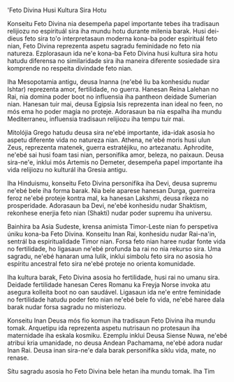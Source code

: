 'Feto Divina Husi Kultura Sira Hotu

Konseitu Feto Divina nia desempeña papel importante tebes iha tradisaun relijiozu no espirituál sira iha mundu hotu durante milenia barak. Husi dei-dieus feto sira to'o interpretasaun moderna kona-ba poder espirituál feto nian, Feto Divina reprezenta aspetu sagradu feminidade no feto nia natureza. Ezplorasaun ida ne'e kona-ba Feto Divina husi kultura sira hotu hatudu diferensa no similaridade sira iha maneira diferente sosiedade sira komprende no respeita divindade feto nian.

Iha Mesopotamia antigu, deusa Inanna (ne'ebé liu ba konhesidu nudar Ishtar) reprezenta amor, fertilidade, no guerra. Hanesan Reina Lalehan no Rai, nia domina poder boot no influensia iha pantheon deidade Sumerian nian. Hanesan tuir mai, deusa Egipsia Isis reprezenta inan ideal no feen, no mós ema ho poder magia no proteje. Adorasaun ba nia espalha iha mundu Mediterraneu, influensia tradisaun relijiozu iha tempu tuir mai.

Mitolójia Grego hatudu deusa sira ne'ebé importante, ida-idak asosia ho aspetu diferente vida no natureza nian. Athena, ne'ebé moris husi ulun Zeus, reprezenta matenek, guerra estratéjiku, no artezanatu. Aphrodite, ne'ebé sai husi foam tasi nian, personifika amor, beleza, no paixaun. Deusa sira-ne'e, inklui mós Artemis no Demeter, desempeña papel importante iha vida relijiozu no kulturál iha Gresia antigu.

Iha Hinduismu, konseitu Feto Divina personifika iha Devi, deusa supremu ne'ebé bele iha forma barak. Nia bele aparese hanesan Durga, guerreira feroz ne'ebé proteje kontra mal, ka hanesan Lakshmi, deusa rikeza no prosperidade. Adorasaun ba Devi, ne'ebé konhesidu nudar Shaktism, rekonhese enerjia feto nian (Shakti) nudar poder supremu iha universu.

Bainhira ba Asia Sudeste, krensa animista Timor-Leste nian fo perspetiva úniku kona-ba Feto Divina. Konseitu Inan Rai, konhesidu nudar Rai-na'in, sentrál ba espiritualidade Timor nian. Forsa feto nian haree nudar fonte vida no fertilidade, ho ligasaun ne'ebé profunda ba rai no nia rekurso sira. Uma sagradu, ne'ebé hanaran uma lulik, inklui simbolu feto sira no asosia ho espíritu ancestral feto sira ne'ebé proteje no orienta komunidade.

Iha kultura barak, Feto Divina asosia ho fertilidade, husi rai no umanu sira. Deidade fertilidade hanesan Ceres Romanu ka Freyja Norse invoka atu asegura kolleita boot no oan saudável. Ligasaun ida ne'e entre feminidade no fertilidade hatudu poder feto nian ne'ebé bele fo vida, ne'ebé haree dala barak nudar forsa sagradu no misteriozu.

Konseitu Inan Deusa mós fio komun iha tradisaun Feto Divina iha mundu tomak. Arquetipu ida reprezenta aspetu nutrisaun no protesaun iha maternidade iha eskala kosmiku. Ezemplu inklui Deusa Siense Nuwa, ne'ebé atribui kria umanidade, no deusa Andean Pachamama, ne'ebé adora nudar Inan Rai. Deusa inan sira-ne'e dala barak personifika siklu vida, mate, no renase.

Sítu sagradu asosia ho Feto Divina bele hetan iha mundu tomak. Iha Tim